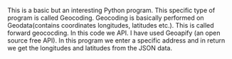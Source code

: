 This is a basic but an interesting Python program. This specific type of program is called Geocoding.
Geocoding is basically performed on Geodata(contains coordinates longitudes, latitudes etc.). 
This is called forward geococding. In this code we API. I have used Geoapify (an open source free API).
In this program we enter a specific address and in return we get the longitudes and latitudes from the JSON data. 
